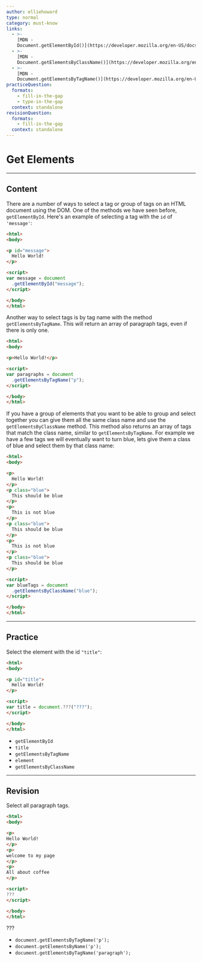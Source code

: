 ```yaml
---
author: elliehoward
type: normal
category: must-know
links:
  - >-
    [MDN -
    Document.getElementById()](https://developer.mozilla.org/en-US/docs/Web/API/Document/getElementById){website}
  - >-
    [MDN -
    Document.getElementsByClassName()](https://developer.mozilla.org/en-US/docs/Web/API/Document/getElementsByClassName){website}
  - >-
    [MDN -
    Document.getElementsByTagName()](https://developer.mozilla.org/en-US/docs/Web/API/Document/getElementsByTagName){website}
practiceQuestion:
  formats:
    - fill-in-the-gap
    - type-in-the-gap
  context: standalone
revisionQuestion:
  formats:
    - fill-in-the-gap
  context: standalone
---
```


# Get Elements


---

## Content

There are a number of ways to select a tag or group of tags on an HTML document using the DOM.
One of the methods we have seen before, `getElementById`. Here's an example of selecting a tag with the `id` of `'message'`:

```html
<html>
<body>

<p id="message">
  Hello World!
</p>

<script>
var message = document
  .getElementById("message");
</script>

</body>
</html>
```

Another way to select tags is by tag name with the method `getElementsByTagName`. This will return an array of paragraph tags, even if there is only one.

```html
<html>
<body>

<p>Hello World!</p>

<script>
var paragraphs = document
  .getElementsByTagName("p");
</script>

</body>
</html>
```

If you have a group of elements that you want to be able to group and select together you can give them all the same class name and use the `getElementsByClassName` method. This method also returns an array of tags that match the class name, similar to `getElementsByTagName`. For example we have a few tags we will eventually want to turn blue, lets give them a class of blue and select them by that class name:

```html
<html>
<body>

<p>
  Hello World!
</p>
<p class="blue">
  This should be blue
</p>
<p>
  This is not blue
</p>
<p class="blue">
  This should be blue
</p>
<p>
  This is not blue
</p>
<p class="blue">
  This should be blue
</p>

<script>
var blueTags = document
  .getElementsByClassName("blue");
</script>

</body>
</html>
```


---

## Practice

Select the element with the id `"title"`:

```html
<html>
<body>

<p id="title">
  Hello World!
</p>

<script>
var title = document.???("???");
</script>

</body>
</html>
```

- `getElementById`
- `title`
- `getElementsByTagName`
- `element`
- `getElementsByClassName`


---

## Revision

Select all paragraph tags.

```html
<html>
<body>

<p>
Hello World!
</p>
<p>
welcome to my page
</p>
<p>
All about coffee
</p>

<script>
???
</script>

</body>
</html>
```

???

- `document.getElementsByTagName('p');`
- `document.getElementsByName('p');`
- `document.getElementsByTagName('paragraph');`
